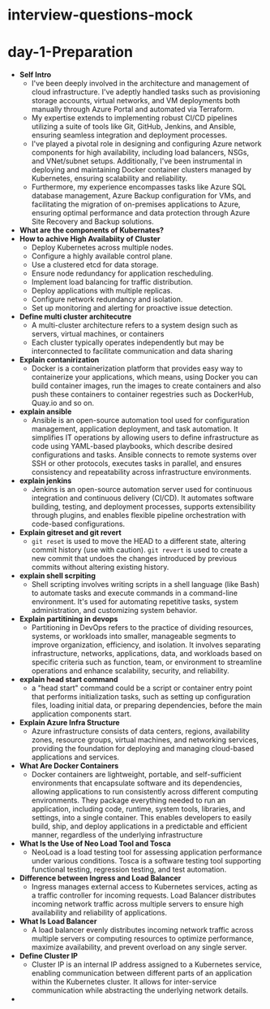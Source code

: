 # interview-questions-mock
# day-1-Preparation
- **Self Intro**
  - I've been deeply involved in the architecture and management of cloud infrastructure. I've adeptly handled tasks such as provisioning storage 
    accounts, virtual networks, and VM deployments both manually through Azure Portal and automated via Terraform.
  - My expertise extends to implementing robust CI/CD pipelines utilizing a suite of tools like Git, GitHub, Jenkins, and Ansible, ensuring 
    seamless integration and deployment processes.
  - I've played a pivotal role in designing and configuring Azure network components for high availability, including load 
    balancers, NSGs, and VNet/subnet setups. Additionally, I've been instrumental in deploying and maintaining Docker container clusters managed 
    by Kubernetes, ensuring scalability and reliability.
  - Furthermore, my experience encompasses tasks like Azure SQL database management, Azure Backup 
    configuration for VMs, and facilitating the migration of on-premises applications to Azure, ensuring optimal performance and data protection 
    through Azure Site Recovery and Backup solutions.
- **What are the components of Kubernates?**
- **How to achive High Availabiity of Cluster**
  - Deploy Kubernetes across multiple nodes.
  - Configure a highly available control plane.
  - Use a clustered etcd for data storage.
  - Ensure node redundancy for application rescheduling.
  - Implement load balancing for traffic distribution.
  - Deploy applications with multiple replicas.
  - Configure network redundancy and isolation.
  - Set up monitoring and alerting for proactive issue detection.
- **Define multi cluster architecutre**
  - A multi-cluster architecture refers to a system design such as servers, virtual machines, or containers
  - Each cluster typically operates independently but may be interconnected to facilitate communication and data sharing
- **Explain contanirization**
  - Docker is a containerization platform that provides easy way to containerize your applications, which means, using Docker you can build 
     container images, run the images to create containers and also push these containers to container regestries such as DockerHub, Quay.io and so on.
- **explain ansible**
  - Ansible is an open-source automation tool used for configuration management, application deployment, and task automation. It simplifies IT 
    operations by allowing users to define infrastructure as code using YAML-based playbooks, which describe desired configurations and tasks. 
    Ansible connects to remote systems over SSH or other protocols, executes tasks in parallel, and ensures consistency and repeatability across 
    infrastructure environments.
- **explain jenkins**
  - Jenkins is an open-source automation server used for continuous integration and continuous delivery (CI/CD). It automates software building, 
    testing, and deployment processes, supports extensibility through plugins, and enables flexible pipeline orchestration with code-based 
    configurations.
- **Explain gitreset and git revert**
   - `git reset` is used to move the HEAD to a different state, altering commit history (use with caution).
     `git revert` is used to create a new commit that undoes the changes introduced by previous commits without altering existing history.
- **explain shell scrpiting**
   - Shell scripting involves writing scripts in a shell language (like Bash) to automate tasks and execute commands in a command-line 
     environment. It's used for automating repetitive tasks, system administration, and customizing system behavior.
- **Explain partitining in devops**
  - Partitioning in DevOps refers to the practice of dividing resources, systems, or workloads into smaller, manageable segments to improve 
    organization, efficiency, and isolation. It involves separating infrastructure, networks, applications, data, and workloads based on specific 
     criteria such as function, team, or environment to streamline operations and enhance scalability, security, and reliability.
- **explain head start command**
  - a "head start" command could be a script or container entry point that performs initialization tasks, such as setting up configuration files, 
   loading initial data, or preparing dependencies, before the main application components start.
- **Explain Azure Infra Structure**
   - Azure infrastructure consists of data centers, regions, availability zones, resource groups, virtual machines, and networking services, 
     providing the foundation for deploying and managing cloud-based applications and services.
- **What Are Docker Containers**
  - Docker containers are lightweight, portable, and self-sufficient environments that encapsulate software and its dependencies, allowing 
    applications to run consistently across different computing environments. They package everything needed to run an application, including 
    code, runtime, system tools, libraries, and settings, into a single container. This enables developers to easily build, ship, and deploy 
    applications in a predictable and efficient manner, regardless of the underlying infrastructure
- **What Is the Use of Neo Load Tool and Tosca**
  - NeoLoad is a load testing tool for assessing application performance under various conditions. Tosca is a software testing tool supporting 
   functional testing, regression testing, and test automation.
- **Difference between Ingress and Load Balancer**
  - Ingress manages external access to Kubernetes services, acting as a traffic controller for incoming requests. Load Balancer distributes 
    incoming network traffic across multiple servers to ensure high availability and reliability of applications.
- **What Is Load Balancer**
  - A load balancer evenly distributes incoming network traffic across multiple servers or computing resources to optimize performance, maximize 
   availability, and prevent overload on any single server.
- **Define Cluster IP**
  - Cluster IP is an internal IP address assigned to a Kubernetes service, enabling communication between different parts of an application 
    within the Kubernetes cluster. It allows for inter-service communication while abstracting the underlying network details.
- 
